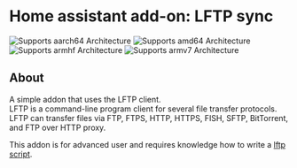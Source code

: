 # Home assistant add-on: LFTP sync
![Supports aarch64 Architecture][aarch64-shield] ![Supports amd64 Architecture][amd64-shield] ![Supports armhf Architecture][armhf-shield] ![Supports armv7 Architecture][armv7-shield]

## About

A simple addon that uses the LFTP client.  
LFTP is a command-line program client for several file transfer protocols.  
LFTP can transfer files via FTP, FTPS, HTTP, HTTPS, FISH, SFTP, BitTorrent, and FTP over HTTP proxy.  

This addon is for advanced user and requires knowledge how to write a [lftp script][lftp].  

[lftp]: https://lftp.yar.ru/lftp-man.html
[repository]: https://github.com/elvit/hassio-addons
[aarch64-shield]: https://img.shields.io/badge/aarch64-yes-green.svg
[amd64-shield]: https://img.shields.io/badge/amd64-yes-green.svg
[armhf-shield]: https://img.shields.io/badge/armhf-yes-green.svg
[armv7-shield]: https://img.shields.io/badge/armv7-yes-green.svg
